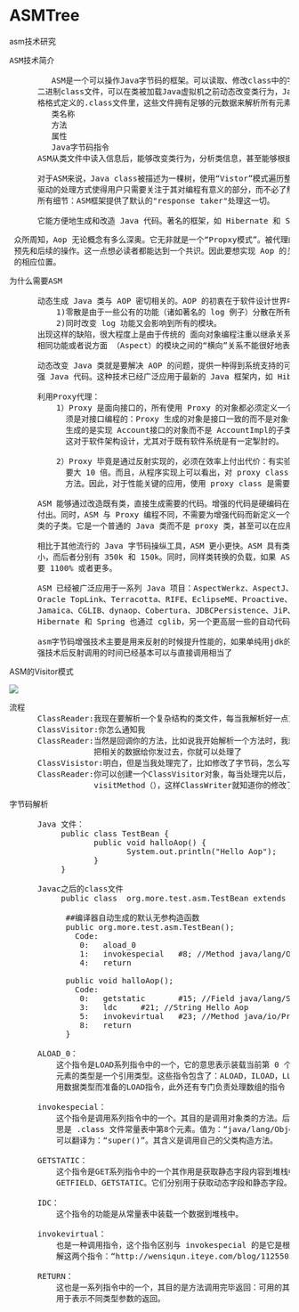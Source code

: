 # ASMTree
asm技术研究


<pre>
ASM技术简介

         ASM是一个可以操作Java字节码的框架。可以读取、修改class中的字节码。ASM可以直接产生
      二进制class文件，可以在类被加载Java虚拟机之前动态改变类行为，Java class被存储在严
      格格式定义的.class文件里，这些文件拥有足够的元数据来解析所有元素：
         类名称
         方法
         属性
         Java字节码指令
      ASM从类文件中读入信息后，能够改变类行为，分析类信息，甚至能够根据用户要求生成新类。

      对于ASM来说，Java class被描述为一棵树，使用“Vistor”模式遍历整个二进制结构；事件
      驱动的处理方式使得用户只需要关注于其对编程有意义的部分，而不必了解Java类文件格式的
      所有细节：ASM框架提供了默认的"response taker"处理这一切。

      它能方便地生成和改造 Java 代码。著名的框架，如 Hibernate 和 Spring 在底层都用到了 ASM
</pre>

<pre>
 众所周知，Aop 无论概念有多么深奥。它无非就是一个“Propxy模式”。被代理的方法在调用前后作为代理程序可以做一些
 预先和后续的操作。这一点想必读者都能达到一个共识。因此要想实现 Aop 的关键是，如何将我们的代码安插到被调用方法
 的相应位置。
</pre>

<pre>
为什么需要ASM

      动态生成 Java 类与 AOP 密切相关的。AOP 的初衷在于软件设计世界中存在这么一类代码，零散而又耦合：
          1)零散是由于一些公有的功能（诸如著名的 log 例子）分散在所有模块之中；
          2)同时改变 log 功能又会影响到所有的模块。
      出现这样的缺陷，很大程度上是由于传统的 面向对象编程注重以继承关系为代表的“纵向”关系，而对于拥有
      相同功能或者说方面 （Aspect）的模块之间的“横向”关系不能很好地表达

      动态改变 Java 类就是要解决 AOP 的问题，提供一种得到系统支持的可编程的方法，自动化地生成或者增
      强 Java 代码。这种技术已经广泛应用于最新的 Java 框架内，如 Hibernate，Spring 等。 

      利用Proxy代理：
          1）Proxy 是面向接口的，所有使用 Proxy 的对象都必须定义一个接口，而且用这些对象的代码也必
            须是对接口编程的：Proxy 生成的对象是接口一致的而不是对象一致的：例子中 Proxy.newProxyInstance
            生成的是实现 Account接口的对象而不是 AccountImpl的子类。
            这对于软件架构设计，尤其对于既有软件系统是有一定掣肘的。

          2）Proxy 毕竟是通过反射实现的，必须在效率上付出代价：有实验数据表明，调用反射比一般的函数开销至少
            要大 10 倍。而且，从程序实现上可以看出，对 proxy class 的所有方法调用都要通过使用反射的 invoke
            方法。因此，对于性能关键的应用，使用 proxy class 是需要精心考虑的，以避免反射成为整个应用的瓶颈。  

      ASM 能够通过改造既有类，直接生成需要的代码。增强的代码是硬编码在新生成的类文件内部的，没有反射带来性能上的
      付出。同时，ASM 与 Proxy 编程不同，不需要为增强代码而新定义一个接口，生成的代码可以覆盖原来的类，或者是原始
      类的子类。它是一个普通的 Java 类而不是 proxy 类，甚至可以在应用程序的类框架中拥有自己的位置，派生自己的子类。

      相比于其他流行的 Java 字节码操纵工具，ASM 更小更快。ASM 具有类似于 BCEL 或者 SERP 的功能，而只有 33k 大
      小，而后者分别有 350k 和 150k。同时，同样类转换的负载，如果 ASM 是 60% 的话，BCEL 需要 700%，而 SERP 需
      要 1100% 或者更多。

      ASM 已经被广泛应用于一系列 Java 项目：AspectWerkz、AspectJ、BEA WebLogic、IBM AUS、OracleBerkleyDB、
      Oracle TopLink、Terracotta、RIFE、EclipseME、Proactive、Speedo、Fractal、EasyBeans、BeanShell、Groovy、
      Jamaica、CGLIB、dynaop、Cobertura、JDBCPersistence、JiP、SonarJ、Substance L&F、Retrotranslator 等。
      Hibernate 和 Spring 也通过 cglib，另一个更高层一些的自动代码生成工具使用了 ASM。 

      asm字节码增强技术主要是用来反射的时候提升性能的，如果单纯用jdk的反射调用，性能是非常低下的，而使用字节码增
      强技术后反射调用的时间已经基本可以与直接调用相当了
</pre>

ASM的Visitor模式

![](https://i.imgur.com/hFM2RJx.png)

<pre>
流程
      ClassReader:我现在要解析一个复杂结构的类文件，每当我解析好一点东西，都会通知你来处理
      ClassVisitor:你怎么通知我
      ClassReader:当然是回调你的方法，比如说我开始解析一个方法时，我就会回调你的visitMethod(),
                  把相关的数据给你发过去，你就可以处理了
      ClassVisistor:明白，但是当我处理完了，比如修改了字节码，怎么写回去
      ClassReader:你可以创建一个ClassVisitor对象，每当处理完以后，在调用同样的方法，例如
                  visitMethod（），这样ClassWriter就知道你的修改了，它负责写回去。
</pre>

<pre>
字节码解析

      Java 文件：
           public class TestBean {
                  public void halloAop() {
                         System.out.println("Hello Aop");
                  }
           }
     
      Javac之后的class文件
           public class  org.more.test.asm.TestBean extends java.lang.Object{
            
            ##编译器自动生成的默认无参构造函数
			public org.more.test.asm.TestBean();
			  Code:
			   0:   aload_0
			   1:   invokespecial   #8; //Method java/lang/Object."<init>":()V
			   4:   return
			
			public void halloAop();
			  Code:
			   0:   getstatic       #15; //Field java/lang/System.out:Ljava/io/PrintStream;
			   3:   ldc     #21; //String Hello Aop
			   5:   invokevirtual   #23; //Method java/io/PrintStream.println:(Ljava/lang/String;)V
			   8:   return
			}

      ALOAD_0：
          这个指令是LOAD系列指令中的一个，它的意思表示装载当前第 0 个元素到堆栈中。代码上相当于“this”。而这个数据
          元素的类型是一个引用类型。这些指令包含了：ALOAD，ILOAD，LLOAD，FLOAD，DLOAD。区分它们的作用就是针对不
          用数据类型而准备的LOAD指令，此外还有专门负责处理数组的指令 SALOAD。

      invokespecial：
          这个指令是调用系列指令中的一个。其目的是调用对象类的方法。后面需要给上父类的方法完整签名。“#8”的意
          思是 .class 文件常量表中第8个元素。值为：“java/lang/Object."<init>":()V”。结合ALOAD_0。这两个指令
          可以翻译为：“super()”。其含义是调用自己的父类构造方法。

      GETSTATIC：
          这个指令是GET系列指令中的一个其作用是获取静态字段内容到堆栈中。这一系列指令包括了：
          GETFIELD、GETSTATIC。它们分别用于获取动态字段和静态字段。

      IDC：
          这个指令的功能是从常量表中装载一个数据到堆栈中。

      invokevirtual：
          也是一种调用指令，这个指令区别与 invokespecial 的是它是根据引用调用对象类的方法。这里有一篇文章专门讲
          解这两个指令：“http://wensiqun.iteye.com/blog/1125503”。

      RETURN：
          这也是一系列指令中的一个，其目的是方法调用完毕返回：可用的其他指令有：IRETURN，DRETURN，ARETURN等，
          用于表示不同类型参数的返回。
</pre>